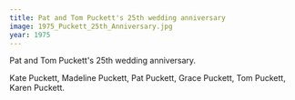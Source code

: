 ```yaml
---
title: Pat and Tom Puckett's 25th wedding anniversary
image: 1975_Puckett_25th_Anniversary.jpg
year: 1975
---
```


Pat and Tom Puckett's 25th wedding anniversary.

Kate Puckett, Madeline Puckett, Pat Puckett, Grace Puckett, Tom Puckett, Karen Puckett.